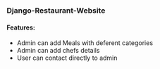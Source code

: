 ### Django-Restaurant-Website

#### Features:

- Admin can add Meals with deferent categories 
- Admin can add chefs details 
- User can contact directly to admin 
